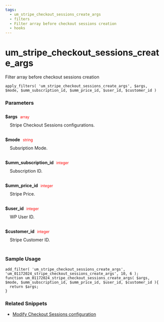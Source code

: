```yaml
---
tags: 
  - um_stripe_checkout_sessions_create_args
  - filters
  - Filter array before checkout sessions creation
  - hooks
---
```

# um\_stripe\_checkout\_sessions\_create\_args
Filter array before checkout sessions creation
<Badge text="Since 1.0.0" vertical="middle" />
``` php:no-line-numbers
apply_filters( 'um_stripe_checkout_sessions_create_args', $args, $mode, $umm_subscription_id, $umm_price_id, $user_id, $customer_id )
```
<div class='hook-sep'></div>

### Parameters

<div style='padding: 10px 0px 10px;'>
<strong>$args</strong> <span style='color:red;font-size:12px;padding: 0px 5px 0px 5px' >array</span>
<div style="margin-left:10px;padding: 10px 5px">Stripe Checkout Sessions configurations.</div>
</div>
<div style='padding: 10px 0px 10px;'>
<strong>$mode</strong> <span style='color:red;font-size:12px;padding: 0px 5px 0px 5px' >string</span>
<div style="margin-left:10px;padding: 10px 5px">Subsription Mode.</div>
</div>
<div style='padding: 10px 0px 10px;'>
<strong>$umm_subscription_id</strong> <span style='color:red;font-size:12px;padding: 0px 5px 0px 5px' >integer</span>
<div style="margin-left:10px;padding: 10px 5px">Subscription ID.</div>
</div>
<div style='padding: 10px 0px 10px;'>
<strong>$umm_price_id</strong> <span style='color:red;font-size:12px;padding: 0px 5px 0px 5px' >integer</span>
<div style="margin-left:10px;padding: 10px 5px">Stripe Price.</div>
</div>
<div style='padding: 10px 0px 10px;'>
<strong>$user_id</strong> <span style='color:red;font-size:12px;padding: 0px 5px 0px 5px' >integer</span>
<div style="margin-left:10px;padding: 10px 5px">WP User ID.</div>
</div>
<div style='padding: 10px 0px 10px;'>
<strong>$customer_id</strong> <span style='color:red;font-size:12px;padding: 0px 5px 0px 5px' >integer</span>
<div style="margin-left:10px;padding: 10px 5px">Stripe Customer ID.</div>
</div>
<div class='hook-sep'></div>



### Sample Usage

``` php:no-line-numbers
add_filter( 'um_stripe_checkout_sessions_create_args', 'um_01172024_stripe_checkout_sessions_create_args', 10, 6 );
function um_01172024_stripe_checkout_sessions_create_args( $args, $mode, $umm_subscription_id, $umm_price_id, $user_id, $customer_id ){
  return $args;
}
```
<div class='hook-sep'></div>



### Related Snippets

- [ Modify Checkout Sessions configuration](../snippets/feae4326c6fb8f2616ba43a79c0fb84e)


